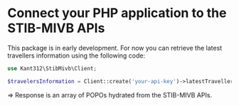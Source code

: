 # Connect your PHP application to the STIB-MIVB APIs

This package is in early development. 
For now you can retrieve the latest travellers information using the following code:

```php
use Kant312\StibMivb\Client;

$travelersInformation = Client::create('your-api-key')->latestTravellersInformation();
```

=> Response is an array of POPOs hydrated from the STIB-MIVB APIs.